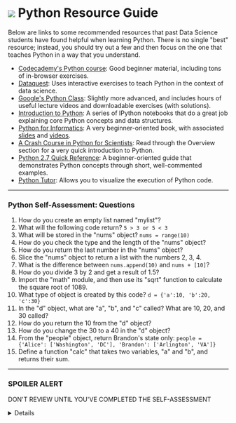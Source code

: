 # ![](https://ga-dash.s3.amazonaws.com/production/assets/logo-9f88ae6c9c3871690e33280fcf557f33.png) Python Resource Guide

Below are links to some recommended resources that past Data Science students have found helpful when learning Python. There is no single "best" resource; instead, you should try out a few and then focus on the one that teaches Python in a way that you understand.

* [Codecademy's Python course](http://www.codecademy.com/en/tracks/python): Good beginner material, including tons of in-browser exercises.
* [Dataquest](https://www.dataquest.io): Uses interactive exercises to teach Python in the context of data science.
* [Google's Python Class](https://developers.google.com/edu/python/): Slightly more advanced, and includes hours of useful lecture videos and downloadable exercises (with solutions).
* [Introduction to Python](http://introtopython.org/): A series of IPython notebooks that do a great job explaining core Python concepts and data structures.
* [Python for Informatics](http://www.pythonlearn.com/book.php): A very beginner-oriented book, with associated [slides](https://drive.google.com/folderview?id=0B7X1ycQalUnyal9yeUx3VW81VDg&usp=sharing) and [videos](https://www.youtube.com/playlist?list=PLlRFEj9H3Oj4JXIwMwN1_ss1Tk8wZShEJ).
* [A Crash Course in Python for Scientists](http://nbviewer.ipython.org/gist/rpmuller/5920182): Read through the Overview section for a very quick introduction to Python.
* [Python 2.7 Quick Reference](https://github.com/justmarkham/python-reference/blob/master/reference.py): A beginner-oriented guide that demonstrates Python concepts through short, well-commented examples.
* [Python Tutor](http://pythontutor.com/): Allows you to visualize the execution of Python code.

***

### Python Self-Assessment: Questions

1. How do you create an empty list named "mylist"?
2. What will the following code return? `5 > 3 or 5 < 3`
3. What will be stored in the "nums" object? `nums = range(10)`
4. How do you check the type and the length of the "nums" object?
5. How do you return the last number in the "nums" object?
6. Slice the "nums" object to return a list with the numbers 2, 3, 4.
7. What is the difference between `nums.append(10)` and `nums + [10]`?
8. How do you divide 3 by 2 and get a result of 1.5?
9. Import the "math" module, and then use its "sqrt" function to calculate the square root of 1089.
10. What type of object is created by this code? `d = {'a':10, 'b':20, 'c':30}`
11. In the "d" object, what are "a", "b", and "c" called? What are 10, 20, and 30 called?
12. How do you return the 10 from the "d" object?
13. How do you change the 30 to a 40 in the "d" object?
14. From the "people" object, return Brandon's state only: `people = {'Alice': ['Washington', 'DC'], 'Brandon': ['Arlington', 'VA']}`
15. Define a function "calc" that takes two variables, "a" and "b", and returns their sum.

***



### SPOILER ALERT
DON'T REVIEW UNTIL YOU'VE COMPLETED THE SELF-ASSESSMENT



<spoiler>
<details>
> ### Python Self-Assessment: Answers

> 1. `mylist = []` or `mylist = list()`
> 2. True
> 3. A list of the integers 0 through 9
> 4. `type(nums)` and `len(nums)`
> 5. `nums[9]` or `nums[-1]`
> 6. `nums[2:5]`
> 7. `nums.append(10)` modifies the original list, whereas `nums + [10]` does not actually modify the list.
> 8. In Python 3: `3/2`. In Python 2: `3/float(2)` or `3/2.0`.
> 9. `import math` and then `math.sqrt(1089)`. Alternatively, `from math import sqrt` and then `sqrt(1089)`.
> 10. A dictionary
> 11. "a", "b", and "c" are the keys, and 10, 20, and 30 are the values.
> 12. `d['a']`
> 13. `d['c'] = 40`
> 14. `people['Brandon'][1]`
> 15. `def calc(a, b): return a + b` (usually written as two separate lines)
</details>
</spoiler>
